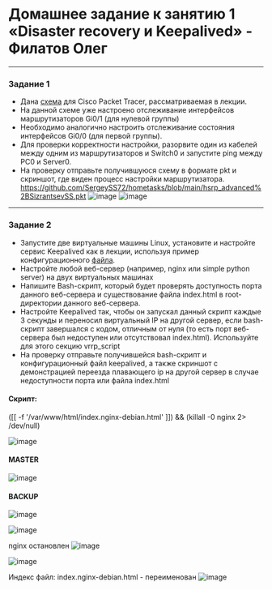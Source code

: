 # Домашнее задание к занятию 1 «Disaster recovery и Keepalived» - Филатов Олег

------


### Задание 1
- Дана [схема](1/hsrp_advanced.pkt) для Cisco Packet Tracer, рассматриваемая в лекции.
- На данной схеме уже настроено отслеживание интерфейсов маршрутизаторов Gi0/1 (для нулевой группы)
- Необходимо аналогично настроить отслеживание состояния интерфейсов Gi0/0 (для первой группы).
- Для проверки корректности настройки, разорвите один из кабелей между одним из маршрутизаторов и Switch0 и запустите ping между PC0 и Server0.
- На проверку отправьте получившуюся схему в формате pkt и скриншот, где виден процесс настройки маршрутизатора.
  https://github.com/SergeySS72/hometasks/blob/main/hsrp_advanced%2BSizrantsevSS.pkt
  ![image](https://github.com/SergeySS72/hometasks/assets/134854727/d0cf9075-ff93-4d28-ba71-6dc1f0a37f98)
  ![image](https://github.com/SergeySS72/hometasks/assets/134854727/5e85a1fa-d89b-4d8a-b5f4-def7cc6b4821)

------


### Задание 2
- Запустите две виртуальные машины Linux, установите и настройте сервис Keepalived как в лекции, используя пример конфигурационного [файла](1/keepalived-simple.conf).
- Настройте любой веб-сервер (например, nginx или simple python server) на двух виртуальных машинах
- Напишите Bash-скрипт, который будет проверять доступность порта данного веб-сервера и существование файла index.html в root-директории данного веб-сервера.
- Настройте Keepalived так, чтобы он запускал данный скрипт каждые 3 секунды и переносил виртуальный IP на другой сервер, если bash-скрипт завершался с кодом, отличным от нуля (то есть порт веб-сервера был недоступен или отсутствовал index.html). Используйте для этого секцию vrrp_script
- На проверку отправьте получившейся bash-скрипт и конфигурационный файл keepalived, а также скриншот с демонстрацией переезда плавающего ip на другой сервер в случае недоступности порта или файла index.html

#### Скрипт:
([[ -f '/var/www/html/index.nginx-debian.html' ]]) && (killall -0 nginx 2> /dev/null)

![image](https://github.com/SergeySS72/hometasks/assets/134854727/a7b76e28-f6a8-45ab-8751-bc5dce9e32bd)

#### MASTER
  ![image](https://github.com/SergeySS72/hometasks/assets/134854727/6a76d8f3-547c-474d-b655-e0fcca1f935c)

#### BACKUP
  ![image](https://github.com/SergeySS72/hometasks/assets/134854727/751ebf41-a9b5-4735-94d9-5991738586ef)

  ![image](https://github.com/SergeySS72/hometasks/assets/134854727/2fab02eb-7edd-4db1-922e-b6bb6258d102)

nginx остановлен
  ![image](https://github.com/SergeySS72/hometasks/assets/134854727/326d9081-557e-4691-93ab-2fa4de1843ad)

  ![image](https://github.com/SergeySS72/hometasks/assets/134854727/4ff292b2-d022-4251-8d96-f7292c129f01)

Индекс файл: index.nginx-debian.html  - переименован
  ![image](https://github.com/SergeySS72/hometasks/assets/134854727/d968ebba-9be2-4078-8ff1-2ec5ce12659c)
